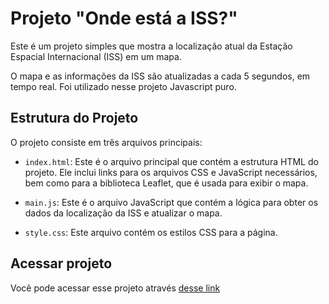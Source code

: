 # Projeto "Onde está a ISS?"

Este é um projeto simples que mostra a localização atual da Estação Espacial Internacional (ISS) em um mapa.

O mapa e as informações da ISS são atualizadas a cada 5 segundos, em tempo real. Foi utilizado nesse projeto Javascript puro.

## Estrutura do Projeto

O projeto consiste em três arquivos principais:

- `index.html`: Este é o arquivo principal que contém a estrutura HTML do projeto. Ele inclui links para os arquivos CSS e JavaScript necessários, bem como para a biblioteca Leaflet, que é usada para exibir o mapa.

- `main.js`: Este é o arquivo JavaScript que contém a lógica para obter os dados da localização da ISS e atualizar o mapa.

- `style.css`: Este arquivo contém os estilos CSS para a página.

## Acessar projeto

Você pode acessar esse projeto através [desse link](https://wherethe-iss.vercel.app/)

